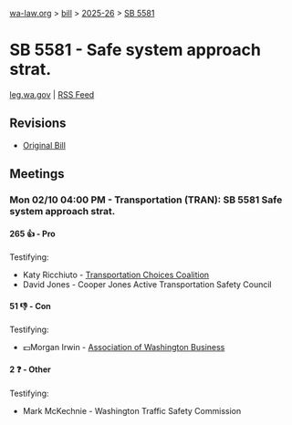 [wa-law.org](/) > [bill](/bill/) > [2025-26](/bill/2025-26/) > [SB 5581](/bill/2025-26/sb/5581/)

# SB 5581 - Safe system approach strat.
[leg.wa.gov](https://app.leg.wa.gov/billsummary?BillNumber=5581&Year=2025&Initiative=false) | [RSS Feed](./rss.xml)

## Revisions
* [Original Bill](1/)

## Meetings
### Mon 02/10 04:00 PM - Transportation (TRAN): SB 5581 Safe system approach strat.
#### 265 👍 - Pro
Testifying:
* Katy Ricchiuto - [Transportation Choices Coalition](/org/transportation_choices_coalition/)
* David Jones - Cooper Jones Active Transportation Safety Council

#### 51 👎 - Con
Testifying:
* 💵Morgan Irwin - [Association of Washington Business](/org/association_of_washington_business/)

#### 2 ❓ - Other
Testifying:
* Mark McKechnie - Washington Traffic Safety Commission
